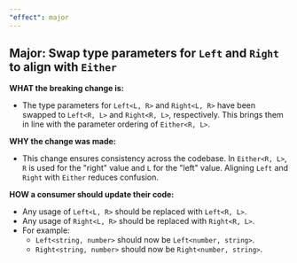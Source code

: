 ```yaml
---
"effect": major
---
```


## Major: Swap type parameters for `Left` and `Right` to align with `Either`

**WHAT the breaking change is:**

- The type parameters for `Left<L, R>` and `Right<L, R>` have been swapped to `Left<R, L>` and `Right<R, L>`, respectively. This brings them in line with the parameter ordering of `Either<R, L>`.

**WHY the change was made:**

- This change ensures consistency across the codebase. In `Either<R, L>`, `R` is used for the "right" value and `L` for the "left" value. Aligning `Left` and `Right` with `Either` reduces confusion.

**HOW a consumer should update their code:**

- Any usage of `Left<L, R>` should be replaced with `Left<R, L>`.
- Any usage of `Right<L, R>` should be replaced with `Right<R, L>`.
- For example:
  - `Left<string, number>` should now be `Left<number, string>`.
  - `Right<string, number>` should now be `Right<number, string>`.
